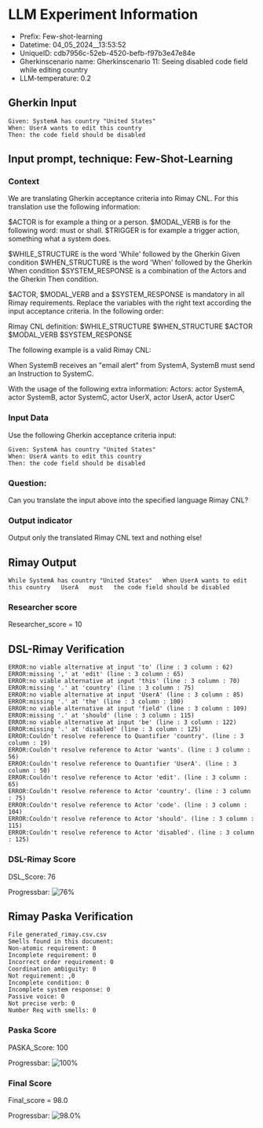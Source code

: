 

# LLM Experiment Information
* Prefix:   Few-shot-learning
* Datetime: 04_05_2024__13:53:52
* UniqueID: cdb7956c-52eb-4520-befb-f97b3e47e84e
* Gherkinscenario name: Gherkinscenario 11: Seeing disabled code field while editing country
* LLM-temperature: 0.2

        

## Gherkin Input
```
Given: SystemA has country "United States"
When: UserA wants to edit this country
Then: the code field should be disabled
```
    



## Input prompt, technique: Few-Shot-Learning


### Context
We are translating Gherkin acceptance criteria into Rimay CNL.
For this translation use the following information:

$ACTOR is for example a thing or a person.
$MODAL_VERB is for  the following word: must or shall.
$TRIGGER is for example a trigger action, something what a system does.

$WHILE_STRUCTURE is the word 'While' followed by the Gherkin Given condition
$WHEN_STRUCTURE is the word  'When' followed by the Gherkin When condition
$SYSTEM_RESPONSE is a combination of the Actors and the Gherkin Then condition.

$ACTOR, $MODAL_VERB and a $SYSTEM_RESPONSE is mandatory in all Rimay requirements.
Replace the variables with the right text according the input acceptance criteria.
In the following order: 

Rimay CNL definition: $WHILE_STRUCTURE      $WHEN_STRUCTURE   $ACTOR   $MODAL_VERB    $SYSTEM_RESPONSE

The following example is a valid Rimay CNL:

When SystemB receives an "email alert" from SystemA, SystemB must send an Instruction to SystemC.

With the usage of the following extra information:
Actors: actor SystemA, actor SystemB, actor SystemC, actor UserX, actor UserA, actor UserC


        

### Input Data
Use the following Gherkin acceptance criteria input: 
```
Given: SystemA has country "United States"
When: UserA wants to edit this country
Then: the code field should be disabled
```

### Question:
Can you translate the input above into the specified language Rimay CNL?

### Output indicator
Output only the translated Rimay CNL text and nothing else!


## Rimay Output
```
While SystemA has country "United States"   When UserA wants to edit this country   UserA   must   the code field should be disabled
``` 
            

### Researcher score
Researcher_score = 10




## DSL-Rimay Verification
```
ERROR:no viable alternative at input 'to' (line : 3 column : 62)
ERROR:missing ',' at 'edit' (line : 3 column : 65)
ERROR:no viable alternative at input 'this' (line : 3 column : 70)
ERROR:missing '.' at 'country' (line : 3 column : 75)
ERROR:no viable alternative at input 'UserA' (line : 3 column : 85)
ERROR:missing '.' at 'the' (line : 3 column : 100)
ERROR:no viable alternative at input 'field' (line : 3 column : 109)
ERROR:missing '.' at 'should' (line : 3 column : 115)
ERROR:no viable alternative at input 'be' (line : 3 column : 122)
ERROR:missing '.' at 'disabled' (line : 3 column : 125)
ERROR:Couldn't resolve reference to Quantifier 'country'. (line : 3 column : 19)
ERROR:Couldn't resolve reference to Actor 'wants'. (line : 3 column : 56)
ERROR:Couldn't resolve reference to Quantifier 'UserA'. (line : 3 column : 50)
ERROR:Couldn't resolve reference to Actor 'edit'. (line : 3 column : 65)
ERROR:Couldn't resolve reference to Actor 'country'. (line : 3 column : 75)
ERROR:Couldn't resolve reference to Actor 'code'. (line : 3 column : 104)
ERROR:Couldn't resolve reference to Actor 'should'. (line : 3 column : 115)
ERROR:Couldn't resolve reference to Actor 'disabled'. (line : 3 column : 125)

```
### DSL-Rimay Score
DSL_Score: 76

Progressbar: ![76%](https://progress-bar.dev/76)

            


## Rimay Paska Verification
```
File generated_rimay.csv.csv
Smells found in this document: 
Non-atomic requirement: 0
Incomplete requirement: 0
Incorrect order requirement: 0
Coordination ambiguity: 0
Not requirement: ,0
Incomplete condition: 0
Incomplete system response: 0
Passive voice: 0
Not precise verb: 0
Number Req with smells: 0

```
### Paska Score
PASKA_Score: 100

Progressbar: ![100%](https://progress-bar.dev/100)

            

### Final Score
Final_score = 98.0

Progressbar: ![98.0%](https://progress-bar.dev/98.0)

